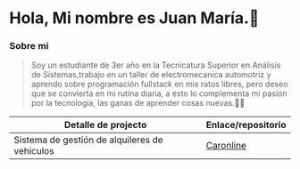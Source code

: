 # Hola, Mi nombre es Juan María.👋

### Sobre mi
> Soy un estudiante de 3er año en la  Tecnicatura Superior en Análisis de Sistemas,trabajo en un taller de electromecanica automotriz y aprendo sobre programación fullstack en mis ratos libres,
pero deseo que se convierta en mi rutina diaria, a esto lo complementa mi pasión por la tecnología, las ganas de aprender cosas nuevas.🧑‍💻

| Detalle de projecto | Enlace/repositorio |
| ------------- | ------------- |
| Sistema de gestión de alquileres de vehiculos  | [Caronline](https://github.com/JuuanmaSR/Caronline--rent-a-car)  |
